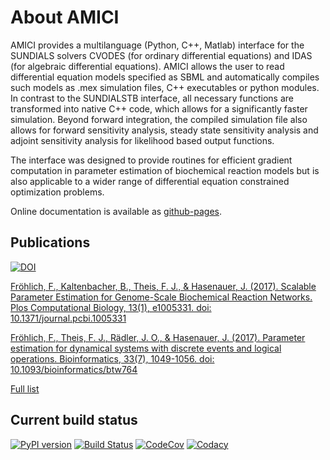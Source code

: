 # About AMICI


AMICI provides a multilanguage (Python, C++, Matlab) interface for the SUNDIALS solvers CVODES (for ordinary differential equations) and IDAS (for algebraic differential equations). AMICI allows the user to read differential equation models specified as SBML and automatically compiles such models as .mex simulation files, C++ executables or python modules. In contrast to the SUNDIALSTB interface, all necessary functions are transformed into native C++ code, which allows for a significantly faster simulation. Beyond forward integration, the compiled simulation file also allows for forward sensitivity analysis, steady state sensitivity analysis and adjoint sensitivity analysis for likelihood based output functions.

The interface was designed to provide routines for efficient gradient computation in parameter estimation of biochemical reaction models but is also applicable to a wider range of differential equation constrained optimization problems.

Online documentation is available as [github-pages](http://icb-dcm.github.io/AMICI/).

## Publications

[![DOI](https://zenodo.org/badge/43677177.svg)](https://zenodo.org/badge/latestdoi/43677177)

[Fröhlich, F., Kaltenbacher, B., Theis, F. J., & Hasenauer, J. (2017). Scalable Parameter Estimation for Genome-Scale Biochemical Reaction Networks. Plos Computational Biology, 13(1), e1005331. doi: 10.1371/journal.pcbi.1005331](https://doi.org/10.1371/journal.pcbi.1005331)

[Fröhlich, F., Theis, F. J., Rädler, J. O., & Hasenauer, J. (2017). Parameter estimation for dynamical systems with discrete events and logical operations. Bioinformatics, 33(7), 1049-1056. doi: 10.1093/bioinformatics/btw764](https://doi.org/10.1093/bioinformatics/btw764)

[Full list](documentation/references.md)

## Current build status

[![PyPI version](https://badge.fury.io/py/amici.svg)](https://badge.fury.io/py/amici)
[![Build Status](https://travis-ci.com/ICB-DCM/AMICI.svg?branch=master)](https://travis-ci.com/ICB-DCM/AMICI)
[![CodeCov](https://codecov.io/gh/ICB-DCM/AMICI/branch/master/graph/badge.svg)](https://codecov.io/gh/ICB-DCM/AMICI)
[![Codacy](https://api.codacy.com/project/badge/Grade/945235766e344a7fa36278feab915ff6)](https://www.codacy.com/app/FFroehlich/AMICI?utm_source=github.com&amp;utm_medium=referral&amp;utm_content=ICB-DCM/AMICI&amp;utm_campaign=Badge_Grade)
